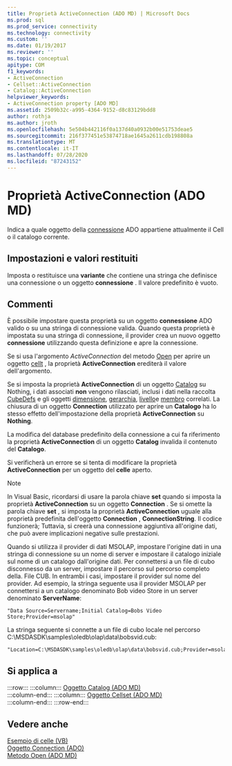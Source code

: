 ```yaml
---
title: Proprietà ActiveConnection (ADO MD) | Microsoft Docs
ms.prod: sql
ms.prod_service: connectivity
ms.technology: connectivity
ms.custom: ''
ms.date: 01/19/2017
ms.reviewer: ''
ms.topic: conceptual
apitype: COM
f1_keywords:
- ActiveConnection
- Cellset::ActiveConnection
- Catalog::ActiveConnection
helpviewer_keywords:
- ActiveConnection property [ADO MD]
ms.assetid: 2509b32c-a995-4364-9152-d8c83129bdd8
author: rothja
ms.author: jroth
ms.openlocfilehash: 5e504b442116f0a137d40a0932b00e51753deae5
ms.sourcegitcommit: 216f377451e53874718ae1645a2611cdb198808a
ms.translationtype: MT
ms.contentlocale: it-IT
ms.lasthandoff: 07/28/2020
ms.locfileid: "87243152"
---
```

# <a name="activeconnection-property-ado-md"></a>Proprietà ActiveConnection (ADO MD)
Indica a quale oggetto della [connessione](../../../ado/reference/ado-api/connection-object-ado.md) ADO appartiene attualmente il Cell o il catalogo corrente.  
  
## <a name="settings-and-return-values"></a>Impostazioni e valori restituiti  
 Imposta o restituisce una **variante** che contiene una stringa che definisce una connessione o un oggetto **connessione** . Il valore predefinito è vuoto.  
  
## <a name="remarks"></a>Commenti  
 È possibile impostare questa proprietà su un oggetto **connessione** ADO valido o su una stringa di connessione valida. Quando questa proprietà è impostata su una stringa di connessione, il provider crea un nuovo oggetto **connessione** utilizzando questa definizione e apre la connessione.  
  
 Se si usa l'argomento *ActiveConnection* del metodo [Open](../../../ado/reference/ado-md-api/open-method-ado-md.md) per aprire un oggetto [cellt](../../../ado/reference/ado-md-api/cellset-object-ado-md.md) , la proprietà **ActiveConnection** erediterà il valore dell'argomento.  
  
 Se si imposta la proprietà **ActiveConnection** di un oggetto [Catalog](../../../ado/reference/ado-md-api/catalog-object-ado-md.md) su Nothing, i dati associati **non** vengono rilasciati, inclusi i dati nella raccolta [CubeDefs](../../../ado/reference/ado-md-api/cubedefs-collection-ado-md.md) e gli oggetti [dimensione](../../../ado/reference/ado-md-api/dimension-object-ado-md.md), [gerarchia](../../../ado/reference/ado-md-api/hierarchy-object-ado-md.md), [livello](../../../ado/reference/ado-md-api/level-object-ado-md.md)e [membro](../../../ado/reference/ado-md-api/member-object-ado-md.md) correlati. La chiusura di un oggetto **Connection** utilizzato per aprire un **Catalogo** ha lo stesso effetto dell'impostazione della proprietà **ActiveConnection** su **Nothing**.  
  
 La modifica del database predefinito della connessione a cui fa riferimento la proprietà **ActiveConnection** di un oggetto **Catalog** invalida il contenuto del **Catalogo**.  
  
 Si verificherà un errore se si tenta di modificare la proprietà **ActiveConnection** per un oggetto del **celle** aperto.  
  
> [!NOTE]
>  In Visual Basic, ricordarsi di usare la parola chiave **set** quando si imposta la proprietà **ActiveConnection** su un oggetto **Connection** . Se si omette la parola chiave **set** , si imposta la proprietà **ActiveConnection** uguale alla proprietà predefinita dell'oggetto **Connection** , **ConnectionString**. Il codice funzionerà; Tuttavia, si creerà una connessione aggiuntiva all'origine dati, che può avere implicazioni negative sulle prestazioni.  
  
 Quando si utilizza il provider di dati MSOLAP, impostare l'origine dati in una stringa di connessione su un nome di server e impostare il catalogo iniziale sul nome di un catalogo dall'origine dati. Per connettersi a un file di cubo disconnesso da un server, impostare il percorso sul percorso completo della. File CUB. In entrambi i casi, impostare il provider sul nome del provider. Ad esempio, la stringa seguente usa il provider MSOLAP per connettersi a un catalogo denominato Bob video Store in un server denominato **ServerName**:  
  
```  
"Data Source=Servername;Initial Catalog=Bobs Video Store;Provider=msolap"  
```  
  
 La stringa seguente si connette a un file di cubo locale nel percorso C:\MSDASDK\samples\oledb\olap\data\bobsvid.cub:  
  
```  
"Location=C:\MSDASDK\samples\oledb\olap\data\bobsvid.cub;Provider=msolap"  
```  
  
## <a name="applies-to"></a>Si applica a  

:::row:::
    :::column:::
        [Oggetto Catalog (ADO MD)](../../../ado/reference/ado-md-api/catalog-object-ado-md.md)  
    :::column-end:::
    :::column:::
        [Oggetto Cellset (ADO MD)](../../../ado/reference/ado-md-api/cellset-object-ado-md.md)  
    :::column-end:::
:::row-end:::

## <a name="see-also"></a>Vedere anche  
 [Esempio di celle (VB)](../../../ado/reference/ado-md-api/cellset-example-vb.md)   
 [Oggetto Connection (ADO)](../../../ado/reference/ado-api/connection-object-ado.md)   
 [Metodo Open (ADO MD)](../../../ado/reference/ado-md-api/open-method-ado-md.md)
